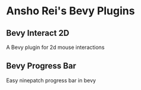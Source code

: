 # Ansho Rei's Bevy Plugins

## Bevy Interact 2D
A Bevy plugin for 2d mouse interactions

## Bevy Progress Bar
Easy ninepatch progress bar in bevy
